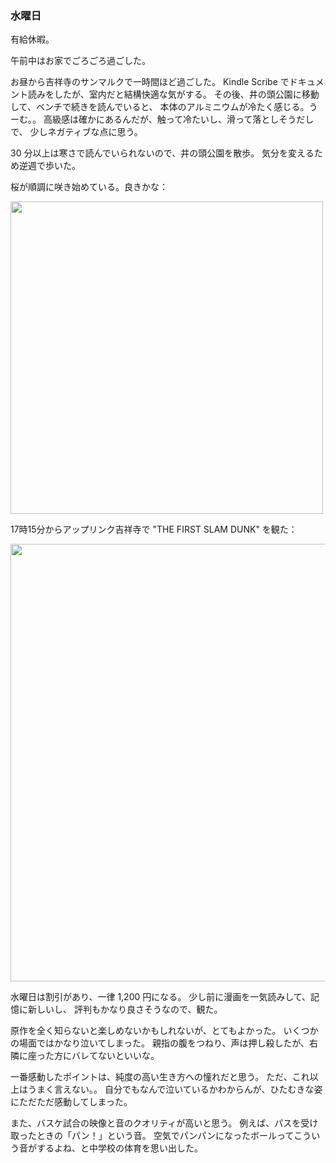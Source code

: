### 水曜日

有給休暇。

午前中はお家でごろごろ過ごした。

お昼から吉祥寺のサンマルクで一時間ほど過ごした。
Kindle Scribe でドキュメント読みをしたが、室内だと結構快適な気がする。
その後、井の頭公園に移動して、ベンチで続きを読んでいると、
本体のアルミニウムが冷たく感じる。うーむ。。
高級感は確かにあるんだが、触って冷たいし、滑って落としそうだしで、
少しネガティブな点に思う。

30 分以上は寒さで読んでいられないので、井の頭公園を散歩。
気分を変えるため逆週で歩いた。

桜が順調に咲き始めている。良きかな：

<img src="https://i.imgur.com/RM1BgLa.jpg" width="500">

17時15分からアップリンク吉祥寺で "THE FIRST SLAM DUNK" を観た：

<img src="https://i.imgur.com/nJlPc7i.jpg" width="700">

水曜日は割引があり、一律 1,200 円になる。
少し前に漫画を一気読みして、記憶に新しいし、
評判もかなり良さそうなので、観た。

原作を全く知らないと楽しめないかもしれないが、とてもよかった。
いくつかの場面ではかなり泣いてしまった。
親指の腹をつねり、声は押し殺したが、右隣に座った方にバレてないといいな。

一番感動したポイントは、純度の高い生き方への憧れだと思う。
ただ、これ以上はうまく言えない。。
自分でもなんで泣いているかわからんが、ひたむきな姿にただただ感動してしまった。

また、バスケ試合の映像と音のクオリティが高いと思う。
例えば、パスを受け取ったときの「パン！」という音。
空気でパンパンになったボールってこういう音がするよね、と中学校の体育を思い出した。